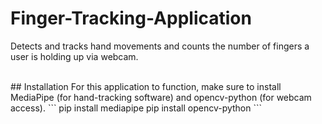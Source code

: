 # Finger-Tracking-Application
Detects and tracks hand movements and counts the number of fingers a user is holding up via webcam.

<br>
## Installation
For this application to function, make sure to install MediaPipe (for hand-tracking software) and opencv-python (for webcam access).
```
pip install mediapipe
pip install opencv-python
```
